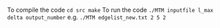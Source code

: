 To compile the code ```cd src make```
To run the code ```./MTM inputfile l_max delta output_number```
e.g. ```./MTM edgelist_new.txt 2 5 2```
